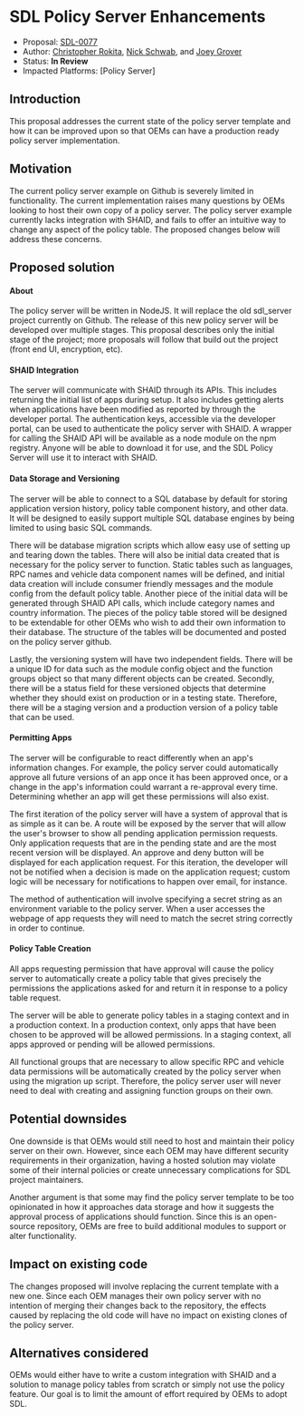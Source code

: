 # SDL Policy Server Enhancements

* Proposal: [SDL-0077](0077-sdl-policy-server-enhancements.md)
* Author: [Christopher Rokita](https://github.com/crokita), [Nick Schwab](https://github.com/nickschwab), and [Joey Grover](https://github.com/joeygrover)
* Status: **In Review**
* Impacted Platforms: [Policy Server]

## Introduction

This proposal addresses the current state of the policy server template and how it can be improved upon so that OEMs can have a production ready policy server implementation.

## Motivation
The current policy server example on Github is severely limited in functionality. The current implementation raises many questions by OEMs looking to host their own copy of a policy server. The policy server example currently lacks integration with SHAID, and fails to offer an intuitive way to change any aspect of the policy table. The proposed changes below will address these concerns.

## Proposed solution

#### About
The policy server will be written in NodeJS. It will replace the old sdl_server project currently on Github. The release of this new policy server will be developed over multiple stages. This proposal describes only the initial stage of the project; more proposals will follow that build out the project (front end UI, encryption, etc).

#### SHAID Integration
The server will communicate with SHAID through its APIs.  This includes returning the initial list of apps during setup. It also includes getting alerts when applications have been modified as reported by through the developer portal. The authentication keys, accessible via the developer portal, can be used to authenticate the policy server with SHAID. A wrapper for calling the SHAID API will be available as a node module on the npm registry. Anyone will be able to download it for use, and the SDL Policy Server will use it to interact with SHAID. 

#### Data Storage and Versioning
The server will be able to connect to a SQL database by default for storing application version history, policy table component history, and other data. It will be designed to easily support multiple SQL database engines by being limited to using basic SQL commands. 

There will be database migration scripts which allow easy use of setting up and tearing down the tables. There will also be initial data created that is necessary for the policy server to function. Static tables such as languages, RPC names and vehicle data component names will be defined, and initial data creation will include consumer friendly messages and the module config from the default policy table. Another piece of the initial data will be generated through SHAID API calls, which include category names and country information. The pieces of the policy table stored will be designed to be extendable for other OEMs who wish to add their own information to their database. The structure of the tables will be documented and posted on the policy server github.

Lastly, the versioning system will have two independent fields. There will be a unique ID for data such as the module config object and the function groups object so that many different objects can be created. Secondly, there will be a status field for these versioned objects that determine whether they should exist on production or in a testing state. Therefore, there will be a staging version and a production version of a policy table that can be used.

#### Permitting Apps
The server will be configurable to react differently when an app's information changes. For example, the policy server could automatically approve all future versions of an app once it has been approved once, or a change in the app's information could warrant a re-approval every time. Determining whether an app will get these permissions will also exist.

The first iteration of the policy server will have a system of approval that is as simple as it can be. A route will be exposed by the server that will allow the user's browser to show all pending application permission requests. Only application requests that are in the pending state and are the most recent version will be displayed. An approve and deny button will be displayed for each application request. For this iteration, the developer will not be notified when a decision is made on the application request; custom logic will be necessary for notifications to happen over email, for instance. 

The method of authentication will involve specifying a secret string as an environment variable to the policy server. When a user accesses the webpage of app requests they will need to match the secret string correctly in order to continue.

#### Policy Table Creation
All apps requesting permission that have approval will cause the policy server to automatically create a policy table that gives precisely the permissions the applications asked for and return it in response to a policy table request. 

The server will be able to generate policy tables in a staging context and in a production context. In a production context, only apps that have been chosen to be approved will be allowed permissions. In a staging context, all apps approved or pending will be allowed permissions.

All functional groups that are necessary to allow specific RPC and vehicle data permissions will be automatically created by the policy server when using the migration up script. Therefore, the policy server user will never need to deal with creating and assigning function groups on their own.

## Potential downsides

One downside is that OEMs would still need to host and maintain their policy server on their own. However, since each OEM may have different security requirements in their organization, having a hosted solution may violate some of their internal policies or create unnecessary complications for SDL project maintainers.

Another argument is that some may find the policy server template to be too opinionated in how it approaches data storage and how it suggests the approval process of applications should function. Since this is an open-source repository, OEMs are free to build additional modules to support or alter functionality.

## Impact on existing code

The changes proposed will involve replacing the current template with a new one. Since each OEM manages their own policy server with no intention of merging their changes back to the repository, the effects caused by replacing the old code will have no impact on existing clones of the policy server. 

## Alternatives considered

OEMs would either have to write a custom integration with SHAID and a solution to manage policy tables from scratch or simply not use the policy feature. Our goal is to limit the amount of effort required by OEMs to adopt SDL.
